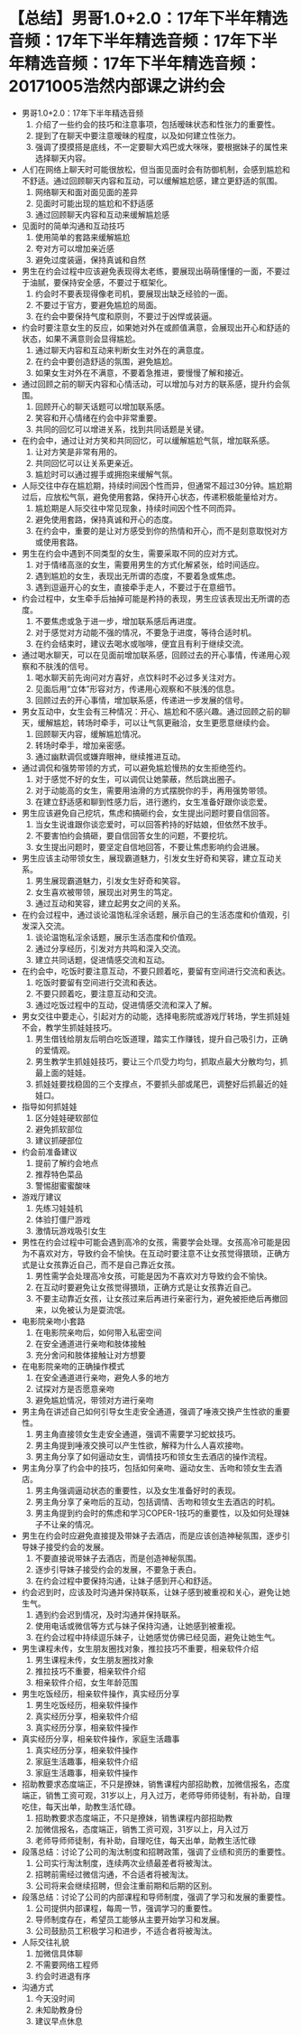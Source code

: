 # 【总结】男哥1.0+2.0：17年下半年精选音频：17年下半年精选音频：17年下半年精选音频：17年下半年精选音频：20171005浩然内部课之讲约会

-   男哥1.0+2.0：17年下半年精选音频
    1.  介绍了一些约会的技巧和注意事项，包括暧昧状态和性张力的重要性。
    2.  提到了在聊天中要注意暧昧的程度，以及如何建立性张力。
    3.  强调了摸摸搭是底线，不一定要聊大鸡巴或大咪咪，要根据妹子的属性来选择聊天内容。
-   人们在网络上聊天时可能很放松，但当面见面时会有防御机制，会感到尴尬和不舒适。通过回顾聊天内容和互动，可以缓解尴尬感，建立更舒适的氛围。
    1.  网络聊天和面对面见面的差异
    2.  见面时可能出现的尴尬和不舒适感
    3.  通过回顾聊天内容和互动来缓解尴尬感
-   见面时的简单沟通和互动技巧
    1.  使用简单的套路来缓解尴尬
    2.  夸对方可以增加亲近感
    3.  避免过度装逼，保持真诚和自然
-   男生在约会过程中应该避免表现得太老练，要展现出萌萌懂懂的一面，不要过于油腻，要保持安全感，不要过于框架化。
    1.  约会时不要表现得像老司机，要展现出缺乏经验的一面。
    2.  不要过于官方，要避免尴尬的局面。
    3.  在约会中要保持气度和原则，不要过于凶悍或装逼。
-   约会时要注意女生的反应，如果她对外在或颜值满意，会展现出开心和舒适的状态，如果不满意则会显得尴尬。
    1.  通过聊天内容和互动来判断女生对外在的满意度。
    2.  在约会中要创造舒适的氛围，避免尴尬。
    3.  如果女生对外在不满意，不要着急推进，要慢慢了解和接近。
-   通过回顾之前的聊天内容和心情活动，可以增加与对方的联系感，提升约会氛围。
    1.  回顾开心的聊天话题可以增加联系感。
    2.  笑容和开心情绪在约会中非常重要。
    3.  共同的回忆可以增进关系，找到共同话题是关键。
-   在约会中，通过让对方笑和共同回忆，可以缓解尴尬气氛，增加联系感。
    1.  让对方笑是非常有用的。
    2.  共同回忆可以让关系更亲近。
    3.  尴尬时可以通过握手或拥抱来缓解气氛。
-   人际交往中存在尴尬期，持续时间因个性而异，但通常不超过30分钟。尴尬期过后，应放松气氛，避免使用套路，保持开心状态，传递积极能量给对方。
    1.  尴尬期是人际交往中常见现象，持续时间因个性不同而异。
    2.  避免使用套路，保持真诚和开心的态度。
    3.  在约会中，重要的是让对方感受到你的热情和开心，而不是刻意取悦对方或使用套路。
-   男生在约会中遇到不同类型的女生，需要采取不同的应对方式。
    1.  对于情绪高涨的女生，需要用男生的方式化解紧张，给时间适应。
    2.  遇到尴尬的女生，表现出无所谓的态度，不要着急或焦虑。
    3.  遇到逗逼开心的女生，直接牵手走人，不要过于在意细节。
-   约会过程中，女生牵手后抽掉可能是矜持的表现，男生应该表现出无所谓的态度。
    1.  不要焦虑或急于进一步，增加联系感后再进度。
    2.  对于感觉对方动能不强的情况，不要急于进度，等待合适时机。
    3.  在约会结束时，建议去喝水或咖啡，便宜且有利于继续交流。
-   通过喝水聊天，可以在见面前增加联系感，回顾过去的开心事情，传递用心观察和不肤浅的信号。
    1.  喝水聊天前先询问对方喜好，点饮料时不必过多关注对方。
    2.  见面后用“立体”形容对方，传递用心观察和不肤浅的信息。
    3.  回顾过去的开心事情，增加联系感，传递进一步发展的信号。
-   男女互动中，女生会有三种情况：开心、尴尬和不感兴趣。通过回顾之前的聊天，缓解尴尬，转场时牵手，可以让气氛更融洽，女生更愿意继续约会。
    1.  回顾聊天内容，缓解尴尬情况。
    2.  转场时牵手，增加亲密感。
    3.  通过幽默调侃或嫌弃眼神，继续推进互动。
-   通过调侃和强势带领的方式，可以避免尴尬慢热的女生拒绝签约。
    1.  对于感觉不好的女生，可以调侃让她蒙蔽，然后跳出圈子。
    2.  对于动能高的女生，需要用油滑的方式摆脱你的手，再用强势带领。
    3.  在建立舒适感和聊到性感力后，进行邀约，女生准备好跟你谈恋爱。
-   男生应该避免自己挖坑，焦虑和搞砸约会，女生提出问题时要自信回答。
    1.  当女生说谁跟你谈恋爱时，可以回答矜持的好姑娘，但依然不放手。
    2.  不要害怕约会搞砸，要自信回答女生的问题，不要挖坑。
    3.  女生提出问题时，要坚定自信地回答，不要让焦虑影响约会进展。
-   男生应该主动带领女生，展现霸道魅力，引发女生好奇和笑容，建立互动关系。
    1.  男生展现霸道魅力，引发女生好奇和笑容。
    2.  女生喜欢被带领，展现出对男生的笃定。
    3.  通过互动和笑容，建立起男女之间的关系。
-   在约会过程中，通过谈论温饱私淫余话题，展示自己的生活态度和价值观，引发深入交流。
    1.  谈论温饱私淫余话题，展示生活态度和价值观。
    2.  通过分享经历，引发对方共鸣和深入交流。
    3.  建立共同话题，促进情感交流和互动。
-   在约会中，吃饭时要注意互动，不要只顾着吃，要留有空间进行交流和表达。
    1.  吃饭时要留有空间进行交流和表达。
    2.  不要只顾着吃，要注意互动和交流。
    3.  通过吃饭过程中的互动，促进情感交流和深入了解。
-   男女交往中要走心，引起对方的动能，选择电影院或游戏厅转场，学生抓娃娃不会，教学生抓娃娃技巧。
    1.  男生借钱给朋友后明白吃饭道理，踏实工作赚钱，提升自己吸引力，正确的爱情观。
    2.  男生教学生抓娃娃技巧，要让三个爪受力均匀，抓取点最大分散均匀，抓最上面的娃娃。
    3.  抓娃娃要找稳固的三个支撑点，不要抓头部或尾巴，调整好后抓最近的娃娃口。
-   指导如何抓娃娃
    1.  区分娃娃硬软部位
    2.  避免抓软部位
    3.  建议抓硬部位
-   约会前准备建议
    1.  提前了解约会地点
    2.  推荐特色菜品
    3.  警惕甜蜜蜜酸味
-   游戏厅建议
    1.  先练习娃娃机
    2.  体验打僵尸游戏
    3.  激情玩游戏吸引女生
-   男性在约会过程中可能会遇到高冷的女孩，需要学会处理。女孩高冷可能是因为不喜欢对方，导致约会不愉快。在互动时要注意不让女孩觉得猥琐，正确方式是让女孩靠近自己，而不是自己靠近女孩。
    1.  男性需学会处理高冷女孩，可能是因为不喜欢对方导致约会不愉快。
    2.  在互动时要避免让女孩觉得猥琐，正确方式是让女孩靠近自己。
    3.  不要主动靠近女孩，让女孩过来后再进行亲密行为，避免被拒绝后再撤回来，以免被认为是耍流氓。
-   电影院亲吻小套路
    1.  在电影院亲吻后，如何带入私密空间
    2.  在安全通道进行亲吻和肢体接触
    3.  充分舍问和肢体接触让对方想要
-   在电影院亲吻的正确操作模式
    1.  在安全通道进行亲吻，避免人多的地方
    2.  试探对方是否愿意亲吻
    3.  避免尴尬情况，带领对方进行亲吻
-   男主角在讲述自己如何引导女生走安全通道，强调了唾液交换产生性欲的重要性。
    1.  男主角直接领女生走安全通道，强调不需要学习蛇蚊技巧。
    2.  男主角提到唾液交换可以产生性欲，解释为什么人喜欢接吻。
    3.  男主角分享了如何逼动女生，调情技巧和领女生去酒店的操作流程。
-   男主角分享了约会中的技巧，包括如何亲吻、逼动女生、舌吻和领女生去酒店。
    1.  男主角强调逼动状态的重要性，以及女生准备好时的表现。
    2.  男主角分享了亲吻后的互动，包括调情、舌吻和领女生去酒店的时机。
    3.  男主角提到约会时的焦虑和学习COPER-1技巧的重要性，以及如何处理妹子不让亲的情况。
-   男生在约会时应避免直接提及带妹子去酒店，而是应该创造神秘氛围，逐步引导妹子接受约会的发展。
    1.  不要直接说带妹子去酒店，而是创造神秘氛围。
    2.  逐步引导妹子接受约会的发展，不要急于表白。
    3.  在约会过程中要保持沟通，让妹子感到开心和舒适。
-   约会迟到时，应该及时沟通并保持联系，让妹子感到被重视和关心，避免让她生气。
    1.  遇到约会迟到情况，及时沟通并保持联系。
    2.  使用电话或微信等方式与妹子保持沟通，让她感到被重视。
    3.  在约会过程中持续逗乐妹子，让她感觉仿佛已经见面，避免让她生气。
-   男生课程未传，女生朋友圈找对象，推拉技巧不重要，相亲软件介绍
    1.  男生课程未传，女生朋友圈找对象
    2.  推拉技巧不重要，相亲软件介绍
    3.  相亲软件介绍，女生年龄范围
-   男生吃饭经历，相亲软件操作，真实经历分享
    1.  男生吃饭经历，相亲软件操作
    2.  真实经历分享，相亲软件介绍
    3.  真实经历分享，相亲软件操作
-   真实经历分享，相亲软件操作，家庭生活趣事
    1.  真实经历分享，相亲软件操作
    2.  家庭生活趣事，相亲软件介绍
    3.  家庭生活趣事，相亲软件操作
-   招助教要求态度端正，不只是撩妹，销售课程内部招助教，加微信报名，态度端正，销售工资可观，31岁以上，月入过万，老师导师师徒制，有补助，自理吃住，每天出单，助教生活忙碌。
    1.  招助教要求态度端正，不只是撩妹，销售课程内部招助教
    2.  加微信报名，态度端正，销售工资可观，31岁以上，月入过万
    3.  老师导师师徒制，有补助，自理吃住，每天出单，助教生活忙碌
-   段落总结：讨论了公司的淘汰制度和招聘政策，强调了业绩和资历的重要性。
    1.  公司实行淘汰制度，连续两次业绩最差者将被淘汰。
    2.  招聘前需经过微信沟通，不合适者将被淘汰。
    3.  公司将来会继续招聘，但会注重前期和后期的区别。
-   段落总结：讨论了公司的内部课程和导师制度，强调了学习和发展的重要性。
    1.  公司提供内部课程，每周一节，强调学习的重要性。
    2.  导师制度存在，希望员工能够从主要开始学习和发展。
    3.  公司鼓励员工积极学习和进步，不适合者将被淘汰。
-   人际交往礼貌
    1.  加微信具体聊
    2.  不需要网络工程师
    3.  约会时进退有序
-   沟通方式
    1.  今天没时间
    2.  未知助教身份
    3.  建议早点休息